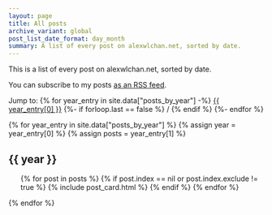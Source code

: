 ```yaml
---
layout: page
title: All posts
archive_variant: global
post_list_date_format: day_month
summary: A list of every post on alexwlchan.net, sorted by date.
---
```


<link rel="stylesheet" href="/theme/article_cards.css">

This is a list of every post on alexwlchan.net, sorted by date.

You can subscribe to my posts [as an RSS feed](/atom.xml).

Jump to:
{% for year_entry in site.data["posts_by_year"] -%}
  <a href="#year-{{ year_entry[0] }}">{{ year_entry[0] }}</a>
  {%- if forloop.last == false %} / {% endif %}
{%- endfor %}

{% for year_entry in site.data["posts_by_year"] %}
  {% assign year = year_entry[0] %}
  {% assign posts = year_entry[1] %}
  <h2 id="year-{{ year }}">{{ year }}</h2>

  <ul class="post_cards">
  {% for post in posts %}
    {% if post.index == nil or post.index.exclude != true %}
      {% include post_card.html %}
    {% endif %}
  {% endfor %}
  </ul>
{% endfor %}
